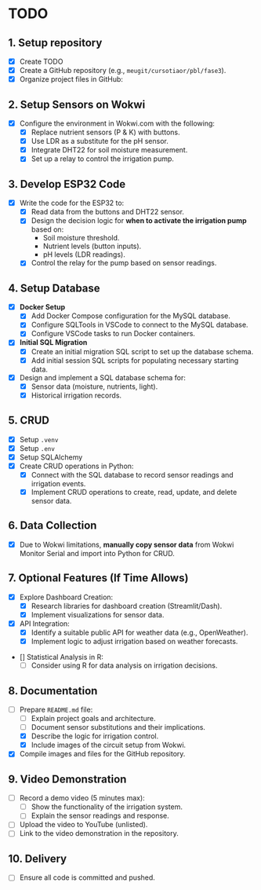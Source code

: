 # TODO

## 1. Setup repository
- [x] Create TODO
- [x] Create a GitHub repository (e.g., `meugit/cursotiaor/pbl/fase3`).
- [x] Organize project files in GitHub:

## 2. Setup Sensors on Wokwi
- [x] Configure the environment in Wokwi.com with the following:
  - [x] Replace nutrient sensors (P & K) with buttons.
  - [x] Use LDR as a substitute for the pH sensor.
  - [x] Integrate DHT22 for soil moisture measurement.
  - [x] Set up a relay to control the irrigation pump.

## 3. Develop ESP32 Code
- [x] Write the code for the ESP32 to:
  - [x] Read data from the buttons and DHT22 sensor.
  - [x] Design the decision logic for **when to activate the irrigation pump** based on:
    - Soil moisture threshold.
    - Nutrient levels (button inputs).
    - pH levels (LDR readings).
  - [x] Control the relay for the pump based on sensor readings.

## 4. Setup Database
- [x] **Docker Setup**
  - [x] Add Docker Compose configuration for the MySQL database.
  - [x] Configure SQLTools in VSCode to connect to the MySQL database.
  - [x] Configure VSCode tasks to run Docker containers.
- [x] **Initial SQL Migration**
  - [x] Create an initial migration SQL script to set up the database schema.
  - [x] Add initial session SQL scripts for populating necessary starting data.
- [x] Design and implement a SQL database schema for:
  - [x] Sensor data (moisture, nutrients, light).
  - [x] Historical irrigation records.

## 5. CRUD
- [x] Setup `.venv`
- [x] Setup `.env`
- [x] Setup SQLAlchemy
- [x] Create CRUD operations in Python:
  - [x] Connect with the SQL database to record sensor readings and irrigation events.
  - [x] Implement CRUD operations to create, read, update, and delete sensor data.

## 6. Data Collection
- [x] Due to Wokwi limitations, **manually copy sensor data** from Wokwi Monitor Serial and import into Python for CRUD.

## 7. Optional Features (If Time Allows)
- [x] Explore Dashboard Creation:
  - [x] Research libraries for dashboard creation (Streamlit/Dash).
  - [x] Implement visualizations for sensor data.
- [x] API Integration:
  - [x] Identify a suitable public API for weather data (e.g., OpenWeather).
  - [x] Implement logic to adjust irrigation based on weather forecasts.
- [] Statistical Analysis in R:
  - [ ] Consider using R for data analysis on irrigation decisions.

## 8. Documentation
- [ ] Prepare `README.md` file:
  - [ ] Explain project goals and architecture.
  - [ ] Document sensor substitutions and their implications.
  - [x] Describe the logic for irrigation control.
  - [x] Include images of the circuit setup from Wokwi.
- [x] Compile images and files for the GitHub repository.

## 9. Video Demonstration
- [ ] Record a demo video (5 minutes max):
  - [ ] Show the functionality of the irrigation system.
  - [ ] Explain the sensor readings and response.
- [ ] Upload the video to YouTube (unlisted).
- [ ] Link to the video demonstration in the repository.

## 10. Delivery
- [ ] Ensure all code is committed and pushed.
